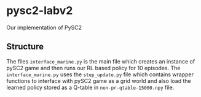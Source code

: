 # pysc2-labv2
Our implementation of PySC2

## Structure
The files `interface_marine.py` is the main file which creates an instance of pySC2 game and then runs our RL based policy for 10 episodes. The `interface_marine.py` uses the `step_update.py` file which contains wrapper functions to interface with pySC2 game as a grid world and also load the learned policy stored as a Q-table in `non-pr-qtable-15000.npy` file.
